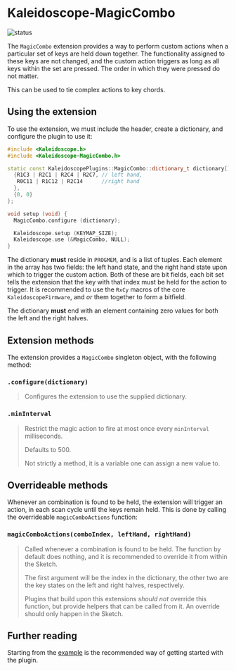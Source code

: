 # Kaleidoscope-MagicCombo

![status][st:stable]

 [st:stable]: https://img.shields.io/badge/stable-✔-black.png?style=flat&colorA=44cc11&colorB=494e52
 [st:broken]: https://img.shields.io/badge/broken-X-black.png?style=flat&colorA=e05d44&colorB=494e52
 [st:experimental]: https://img.shields.io/badge/experimental----black.png?style=flat&colorA=dfb317&colorB=494e52

The `MagicCombo` extension provides a way to perform custom actions when a
particular set of keys are held down together. The functionality assigned to
these keys are not changed, and the custom action triggers as long as all keys
within the set are pressed. The order in which they were pressed do not matter.

This can be used to tie complex actions to key chords.

## Using the extension

To use the extension, we must include the header, create a dictionary, and
configure the plugin to use it:

```c++
#include <Kaleidoscope.h>
#include <Kaleidoscope-MagicCombo.h>

static const KaleidoscopePlugins::MagicCombo::dictionary_t dictionary[] PROGMEM = {
  {R1C3 | R2C1 | R2C4 | R2C7, // left hand,
   R0C11 | R1C12 | R2C14      //right hand
  },
  {0, 0}
};

void setup (void) {
  MagicCombo.configure (dictionary);

  Kaleidoscope.setup (KEYMAP_SIZE);
  Kaleidoscope.use (&MagicCombo, NULL);
}
```

The dictionary **must** reside in `PROGMEM`, and is a list of tuples. Each
element in the array has two fields: the left hand state, and the right hand
state upon which to trigger the custom action. Both of these are bit fields,
each bit set tells the extension that the key with that index must be held for
the action to trigger. It is recommended to use the `RxCy` macros of the core
`KaleidoscopeFirmware`, and *or* them together to form a bitfield.

The dictionary **must** end with an element containing zero values for both the
left and the right halves.

## Extension methods

The extension provides a `MagicCombo` singleton object, with the following method:

### `.configure(dictionary)`

> Configures the extension to use the supplied dictionary.

### `.minInterval`

> Restrict the magic action to fire at most once every `minInterval`
> milliseconds.
>
> Defaults to 500.
>
> Not strictly a method, it is a variable one can assign a new value to.

## Overrideable methods

Whenever an combination is found to be held, the extension will trigger an
action, in each scan cycle until the keys remain held. This is done by calling
the overrideable `magicComboActions` function:

### `magicComboActions(comboIndex, leftHand, rightHand)`

> Called whenever a combination is found to be held. The function by default
> does nothing, and it is recommended to override it from within the Sketch.
>
> The first argument will be the index in the dictionary, the other two are the
> key states on the left and right halves, respectively.
>
> Plugins that build upon this extensions *should not* override this function,
> but provide helpers that can be called from it. An override should only happen
> in the Sketch.

## Further reading

Starting from the [example][plugin:example] is the recommended way of getting
started with the plugin.

 [plugin:example]: https://github.com/keyboardio/Kaleidoscope-MagicCombo/blob/master/examples/MagicCombo/MagicCombo.ino

